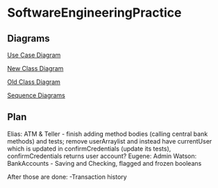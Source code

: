 # SoftwareEngineeringPractice
## Diagrams
[Use Case Diagram](https://drive.google.com/file/d/1TZBnwLbrYzN_rtDHoG7ovTYLz4JMTDst/view?usp=sharing)

[New Class Diagram](https://drive.google.com/file/d/1gzqQ0AXBI24RddafcyB61s94ZGXCrN8U/view?usp=sharing)

[Old Class Diagram](https://drive.google.com/file/d/1tpF8CfgXYkLrL0un2yI6m4j5sFMbGtDJ/view?usp=sharing)

[Sequence Diagrams](https://drive.google.com/file/d/1DDU6xHk5p2GxctTS-8zssBviHr1isZig/view?usp=sharing)
## Plan
Elias:  ATM & Teller - finish adding method bodies (calling central bank methods) and tests; remove userArraylist and instead have currentUser which is updated in confirmCredentials (update its tests), confirmCredentials returns user account?
Eugene: Admin
Watson: BankAccounts - Saving and Checking, flagged and frozen booleans

After those are done:
-Transaction history
